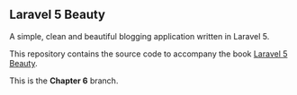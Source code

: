 ## Laravel 5 Beauty

A simple, clean and beautiful blogging application written in Laravel 5.

This repository contains the source code to accompany the book
[Laravel 5 Beauty](http://laravelcoding.com/blog?tag=L5+Beauty).

This is the **Chapter 6** branch.

